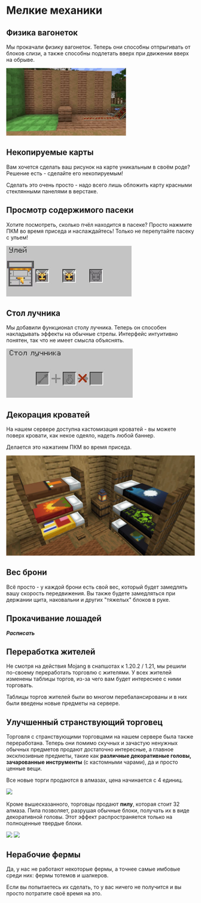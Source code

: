 # Мелкие механики

## Физика вагонеток

Мы прокачали физику вагонеток. Теперь они способны отпрыгивать от блоков слизи, а также способны подлетать вверх при движении вверх на обрыве.

![](assets/minecarts.gif)

## Некопируемые карты 

Вам хочется сделать ваш рисунок на карте уникальным в своём роде? Решение есть - сделайте его некопируемым! 

Сделать это очень просто - надо всего лишь обложить карту красными стеклянными панелями в верстаке.

## Просмотр содержимого пасеки

Хотите посмотреть, сколько пчёл находится в пасеке? Просто нажмите ПКМ во время приседа и наслаждайтесь! Только не перепутайте пасеку с ульем!

![](assets/beehive.png)

## Стол лучника

Мы добавили функционал столу лучника. Теперь он способен накладывать эффекты на обычные стрелы. Интерфейс интуитивно понятен, так что не имеет смысла объяснять. 

![Alt text](assets/fletching_table.png)

## Декорация кроватей

На нашем сервере доступна кастомизация кроватей - вы можете поверх кровати, как некое одеяло, надеть любой баннер. 

Делается это нажатием ПКМ во время приседа.

![](assets/beds.png)

## Вес брони

Всё просто - у каждой брони есть свой вес, который будет замедлять вашу скорость передвижения. Вы также будете замедляться при держании щита, наковальни и других "тяжелых" блоков в руке.

## Прокачивание лошадей

***Расписать***

## Переработка жителей 

Не смотря на действия Mojang в снапшотах к 1.20.2 / 1.21, мы решили по-своему переработать торговлю с жителями. У всех жителей изменены таблицы торгов, из-за чего вам будет интереснее с ними торговать. 

Таблицы торгов жителей были во многом перебалансированы и в них были введены новые предметы на сервере.

## Улучшенный странствующий торговец

Торговля с странствующими торговцами на нашем сервере была также переработана. Теперь они помимо скучных и зачастую ненужных обычных предметов продают достаточно интересные, а главное эксклюзивные предметы, такие как **различные декоративные головы, зачарованные инструменты** (с кастомными чарами), да и просто ценные вещи.

Все новые торги продаются в алмазах, цена начинается с 4 единиц.

![](https://i.imgur.com/I7iOAwU.png)

Кроме вышесказанного, торговцы продают **пилу**, которая стоит 32 алмаза. Пила позволяет, разрушая обычные блоки, получать их в виде декоративной головы. Этот эффект распространяется только на полноценные твердые блоки.

![](https://i.imgur.com/lCraoOZ.png)
![](https://i.imgur.com/Szjb1U4.png)

## Нерабочие фермы

Да, у нас не работают некоторые фермы, а точнее самые имбовые среди них: фермы тотемов и шалкеров. 

Если вы попытаетесь их сделать, то у вас ничего не получится и вы просто потратите своё время на это.